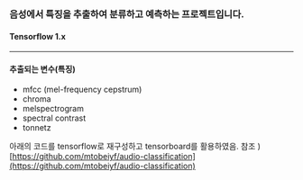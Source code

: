 ### 음성에서 특징을 추출하여 분류하고 예측하는 프로젝트입니다.
#### Tensorflow 1.x
-----------------------------


#### 추출되는 변수(특징)

- mfcc (mel-frequency cepstrum) 
- chroma
- melspectrogram
- spectral contrast
- tonnetz  <br>

아래의 코드를 tensorflow로 재구성하고 tensorboard를 활용하였음.
참조 ) [https://github.com/mtobeiyf/audio-classification](https://github.com/mtobeiyf/audio-classification)
